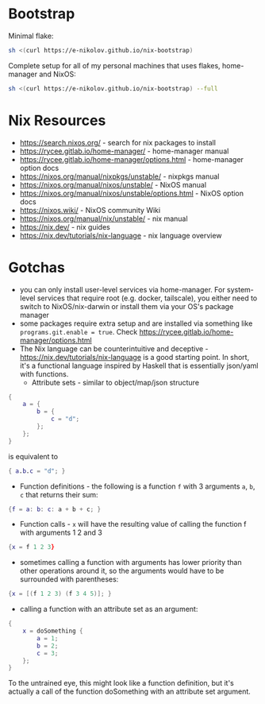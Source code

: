 # Bootstrap

Minimal flake:

```sh
sh <(curl https://e-nikolov.github.io/nix-bootstrap)
```

Complete setup for all of my personal machines that uses flakes, home-manager and NixOS:

```sh
sh <(curl https://e-nikolov.github.io/nix-bootstrap) --full
```


# Nix Resources

- https://search.nixos.org/                             - search for nix packages to install
- https://rycee.gitlab.io/home-manager/                 - home-manager manual
- https://rycee.gitlab.io/home-manager/options.html     - home-manager option docs
- https://nixos.org/manual/nixpkgs/unstable/            - nixpkgs manual
- https://nixos.org/manual/nixos/unstable/              - NixOS manual
- https://nixos.org/manual/nixos/unstable/options.html  - NixOS option docs
- https://nixos.wiki/                                   - NixOS community Wiki
- https://nixos.org/manual/nix/unstable/                - nix manual
- https://nix.dev/                                      - nix guides
- https://nix.dev/tutorials/nix-language                - nix language overview


# Gotchas

- you can only install user-level services via home-manager. For system-level services that require root (e.g. docker, tailscale), you either need to switch to NixOS/nix-darwin or install them via your OS's package manager
- some packages require extra setup and are installed via something like `programs.git.enable = true`. Check https://rycee.gitlab.io/home-manager/options.html
- The Nix language can be counterintuitive and deceptive - https://nix.dev/tutorials/nix-language is a good starting point.
In short, it's a functional language inspired by Haskell that is essentially json/yaml with functions.
    - Attribute sets - similar to object/map/json structure
```nix
{
    a = {
        b = {
            c = "d";
        };
    };
}

```
is equivalent to
```nix
{ a.b.c = "d"; }
```
- Function definitions - the following is a function `f` with 3 arguments `a`, `b`, `c` that returns their sum:

```nix
{f = a: b: c: a + b + c; }
```
- Function calls - `x` will have the resulting value of calling the function f with arguments 1 2 and 3
```nix
{x = f 1 2 3}
```
- sometimes calling a function with arguments has lower priority than other operations around it, so the arguments would have to be surrounded with parentheses:
```nix
{x = [(f 1 2 3) (f 3 4 5)]; }
```
- calling a function with an attribute set as an argument:

```nix
{
    x = doSomething {
        a = 1;
        b = 2;
        c = 3;
    };
}
```
To the untrained eye, this might look like a function definition, but it's actually a call of the function doSomething with an attribute set argument.
